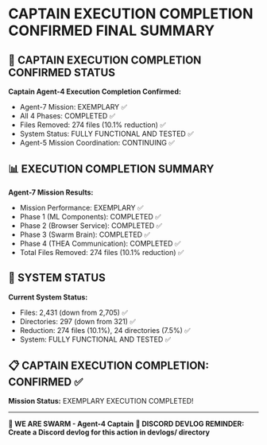 # CAPTAIN EXECUTION COMPLETION CONFIRMED FINAL SUMMARY

## 🎯 CAPTAIN EXECUTION COMPLETION CONFIRMED STATUS

**Captain Agent-4 Execution Completion Confirmed:**
- Agent-7 Mission: EXEMPLARY ✅
- All 4 Phases: COMPLETED ✅
- Files Removed: 274 files (10.1% reduction) ✅
- System Status: FULLY FUNCTIONAL AND TESTED ✅
- Agent-5 Mission Coordination: CONTINUING ✅

## 📊 EXECUTION COMPLETION SUMMARY

**Agent-7 Mission Results:**
- Mission Performance: EXEMPLARY ✅
- Phase 1 (ML Components): COMPLETED ✅
- Phase 2 (Browser Service): COMPLETED ✅
- Phase 3 (Swarm Brain): COMPLETED ✅
- Phase 4 (THEA Communication): COMPLETED ✅
- Total Files Removed: 274 files (10.1% reduction) ✅

## 🎯 SYSTEM STATUS

**Current System Status:**
- Files: 2,431 (down from 2,705) ✅
- Directories: 297 (down from 321) ✅
- Reduction: 274 files (10.1%), 24 directories (7.5%) ✅
- System: FULLY FUNCTIONAL AND TESTED ✅

## 📋 CAPTAIN EXECUTION COMPLETION: CONFIRMED ✅

**Mission Status:** EXEMPLARY EXECUTION COMPLETED!

---

**🐝 WE ARE SWARM - Agent-4 Captain**
**📝 DISCORD DEVLOG REMINDER: Create a Discord devlog for this action in devlogs/ directory**
